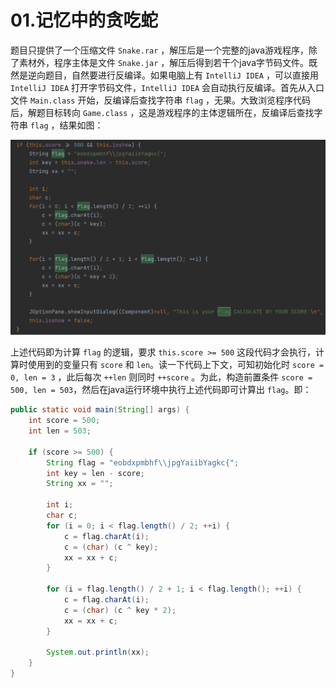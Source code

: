 # 01.记忆中的贪吃蛇

题目只提供了一个压缩文件 `Snake.rar` ，解压后是一个完整的java游戏程序，除了素材外，程序主体是文件 `Snake.jar` ，解压后得到若干个java字节码文件。既然是逆向题目，自然要进行反编译。如果电脑上有 `IntelliJ IDEA` ，可以直接用 `IntelliJ IDEA` 打开字节码文件，`IntelliJ IDEA` 会自动执行反编译。首先从入口文件 `Main.class` 开始，反编译后查找字符串 `flag` ，无果。大致浏览程序代码后，解题目标转向 `Game.class` ，这是游戏程序的主体逻辑所在，反编译后查找字符串 `flag` ，结果如图：

![在Game.class中查找flag](01/01_Game_flag.png)

上述代码即为计算 `flag` 的逻辑，要求 `this.score >= 500` 这段代码才会执行，计算时使用到的变量只有 `score` 和 `len`。读一下代码上下文，可知初始化时 `score = 0, len = 3` ，此后每次 `++len` 则同时 `++score` 。为此，构造前置条件 `score = 500, len = 503`，然后在java运行环境中执行上述代码即可计算出 `flag`。即：

```java
public static void main(String[] args) {
    int score = 500;
    int len = 503;

    if (score >= 500) {
        String flag = "eobdxpmbhf\\jpgYaiibYagkc{";
        int key = len - score;
        String xx = "";

        int i;
        char c;
        for (i = 0; i < flag.length() / 2; ++i) {
            c = flag.charAt(i);
            c = (char) (c ^ key);
            xx = xx + c;
        }

        for (i = flag.length() / 2 + 1; i < flag.length(); ++i) {
            c = flag.charAt(i);
            c = (char) (c ^ key * 2);
            xx = xx + c;
        }

        System.out.println(xx);
    }
}
```
